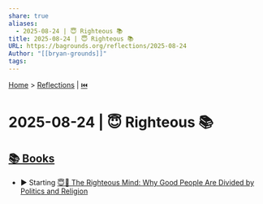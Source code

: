 ```yaml
---
share: true
aliases:
  - 2025-08-24 | 😇 Righteous 📚
title: 2025-08-24 | 😇 Righteous 📚
URL: https://bagrounds.org/reflections/2025-08-24
Author: "[[bryan-grounds]]"
tags:
---
```

[Home](../index.md) > [Reflections](./index.md) | [⏮️](./2025-08-23.md)  
# 2025-08-24 | 😇 Righteous 📚  
## [📚 Books](../books/index.md)  
- ▶️ Starting [😇🧠 The Righteous Mind: Why Good People Are Divided by Politics and Religion](../books/the-righteous-mind.md)